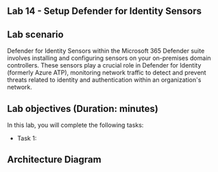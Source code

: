 ## Lab 14 - Setup Defender for Identity Sensors 

## Lab scenario

Defender for Identity Sensors within the Microsoft 365 Defender suite involves installing and configuring sensors on your on-premises domain controllers. These sensors play a crucial role in Defender for Identity (formerly Azure ATP), monitoring network traffic to detect and prevent threats related to identity and authentication within an organization's network.

## Lab objectives (Duration:  minutes)

In this lab, you will complete the following tasks:
- Task 1: 

## Architecture Diagram
